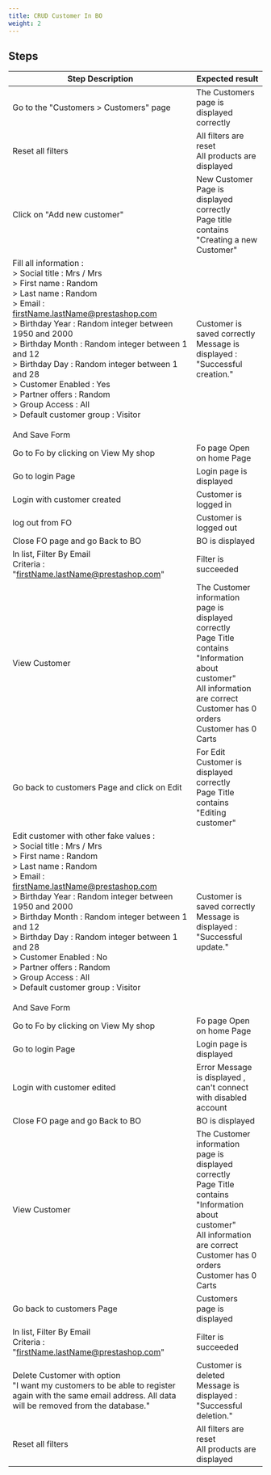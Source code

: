 ```yaml
---
title: CRUD Customer In BO
weight: 2
---
```

## Steps
| Step Description | Expected result |
| ----- | ----- |
| Go to the "Customers > Customers" page | The Customers page is displayed correctly |
| Reset all filters | All filters are reset<br>All products are displayed |
| Click on "Add new customer" | New Customer Page is displayed correctly<br>Page title contains "Creating a new Customer" |
| Fill all information : <br>> Social title :  Mrs / Mrs<br>> First name : Random<br>> Last name : Random<br>> Email : firstName.lastName@prestashop.com<br>> Birthday Year : Random integer between 1950 and 2000<br>> Birthday Month : Random integer between 1 and 12<br>> Birthday Day : Random integer between 1 and 28<br>> Customer Enabled : Yes<br>> Partner offers : Random<br>> Group Access : All<br>> Default customer group : Visitor<br><br>And Save Form | Customer is saved correctly<br>Message is displayed : "Successful creation." |
| Go to Fo by clicking on View My shop | Fo page Open on home Page |
| Go to login Page | Login page is displayed |
| Login with customer created | Customer is logged in |
| log out from FO | Customer is logged out |
| Close FO page and go Back to BO | BO is displayed |
| In list, Filter By Email<br>Criteria : "firstName.lastName@prestashop.com" | Filter is succeeded |
| View Customer | The Customer information page is displayed correctly<br>Page Title contains "Information about customer"<br>All information are correct<br>Customer has 0 orders <br>Customer has 0 Carts |
| Go back to customers Page and click on Edit | For Edit Customer is displayed correctly<br>Page Title contains "Editing customer" |
| Edit customer with other fake values : <br>> Social title :  Mrs / Mrs<br>> First name : Random<br>> Last name : Random<br>> Email : firstName.lastName@prestashop.com<br>> Birthday Year : Random integer between 1950 and 2000<br>> Birthday Month : Random integer between 1 and 12<br>> Birthday Day : Random integer between 1 and 28<br>> Customer Enabled : No<br>> Partner offers : Random<br>> Group Access : All<br>> Default customer group : Visitor<br><br>And Save Form | Customer is saved correctly<br>Message is displayed : "Successful update." |
| Go to Fo by clicking on View My shop | Fo page Open on home Page |
| Go to login Page | Login page is displayed |
| Login with customer edited | Error Message is displayed , can't connect with disabled account |
| Close FO page and go Back to BO | BO is displayed |
| View Customer | The Customer information page is displayed correctly<br>Page Title contains "Information about customer"<br>All information are correct<br>Customer has 0 orders <br>Customer has 0 Carts |
| Go back to customers Page | Customers page is displayed |
| In list, Filter By Email<br>Criteria : "firstName.lastName@prestashop.com" | Filter is succeeded |
| Delete Customer with option <br>"I want my customers to be able to register again with the same email address. All data will be removed from the database." | Customer is deleted <br>Message is displayed : "Successful deletion." |
| Reset all filters | All filters are reset<br>All products are displayed |
